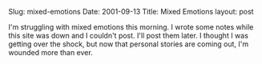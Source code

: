 Slug: mixed-emotions
Date: 2001-09-13
Title: Mixed Emotions
layout: post

I&#39;m struggling with mixed emotions this morning. I wrote some notes while this site was down and I couldn&#39;t post. I&#39;ll post them later. I thought I was getting over the shock, but now that personal stories are coming out, I&#39;m wounded more than ever.
